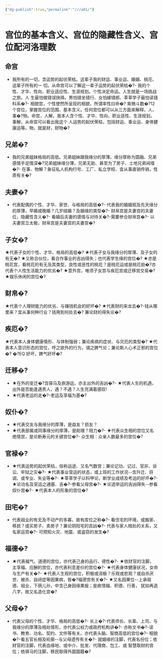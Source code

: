 ```yaml
---
{"dg-publish":true,"permalink":"///a01/"}
---
```


# 宫位的基本含义、宫位的隐藏性含义、宫位配河洛理数

## 命宫

- 我所有的一切，含运势的起伏荣枯。这辈子我的财运、事业运、婚姻、桃花、这辈子所有的一 切。从命宫可以了解这一辈子运势的起伏荣枯�?- 我的个性、才华、性向、职业适应性、生涯规划。个性决定命运。人生就是一场挑战之旅。人 生最怕做错误抉择。男怕错坐错行、女怕嫁错郎、莘莘学子最怕读错科系�?- 相貌宫，个性使然所呈现的相貌，所谓率性曰命�?
紫微斗数�?12 个宫位，掌握宫位的范围、基本含义。任何宫位都可以从三方面来解释，人、事�?物。命宫，人解，我本人含个性、才华、性向、职业适性、生涯规划。事解，从命宫可以看出我这个 人运势的起伏荣枯，包括财运、事业运、身体健康运等。物，就是财，财物�?
## 兄弟�?
- 我的兄弟姐妹格局的高低。兄弟姐妹跟我缘分的厚薄。缘分厚称为圆融、兄弟感情手足情深�?兄弟姐妹缘分薄，兄弟无助、甚至为了房子、土地兄弟阋墙�?- 在事、物解？象征私人机构行号、工厂、私立学校、宜从事直销传销，性质有关�?
## 夫妻�?
- 代表配偶的个性、才华、家世、与格局的高低�?- 代表我的婚姻观及先天缘分的厚薄，早婚或晚婚？几岁结婚？及姻缘的类型�?- 财帛宫是夫妻宫的夫妻位，隐藏性含义�?- 看婚后夫妻的感情与对待关�?-需要参合财帛宫�?- 以夫妻宫立太极，财帛宫是夫妻宫的夫妻宫�?
## 子女�?
★代表子女的个性、才华、格局的高低�?
★代表子女与我缘分的厚薄、及子女的有无�?
★又称合伙位，看合作事业的吉凶得失；也代表学生缘的宫位�?
★亦是桃花宫，看桃花的有无及其类型，良性或恶性的桃花？是桃花运或是桃花劫�?亦代表个人性生活能力的优劣�?
★意外宫，唯须子女宫与疾厄宫或迁移宫交易�?
★娱乐休闲的宫位�?
## 财帛�?
★代表个人理财能力的优劣、与赚钱机会的好坏�?
★代表财的来龙去�?-钱从哪里来？宜从事何种行业？钱用到何处去�?
兼论财的得失论�?
## 疾厄�?
★代表本人身体健康情形、与体制强弱；兼论疾病的症状、与灾厄的类型�?
★代表本人意识形态的宫位，呼之欲外的行为，谓之脾气论；兼论斯人心术正邪的宫位�?
�?EQ 好坏，脾气好坏�?
## 迁移�?
- ★在外的变迁�?含驿马及旅游运，亦主出外的吉凶�?- ★代表人生的机遇，出外是否能逢遇贵人，遇？不遇？人生充满着感叹!
- ★代表老运的走�?-老运及享福为基�?
## 奴仆�?
- ★代表交友与我缘分的厚薄，是益友？损友？
- ★代表部属或同事缘分的厚薄，是助理？阻力�?- ★代表众生相的宫位又名绝情宫，是论断寿元的关键宫位�?- 众生相：众亲人数最多的宫位�?
## 官禄�?
- ★代表运势的起伏荣枯，俗称运途、又名气数宫；兼论记功、记过、官非、诉讼、牢狱之灾�?- ★代表事业营运的状态，或上班的工作状况--含升迁、将调、或专业、失业等�?- ★莘莘学子以科甲论，断学业成绩及考运的好坏�?- ★论功名及官运之通塞、吉�?-参看父母宫�?- ★论选举运的吉凶得失--参看奴仆宫�?- ★代表本人的形象的宫位�?
## 田宅�?
- 代表祖业的有无及不动产的多寡，故有库位之称�?- 看住宅的环境，或搬家、移民？或买房子、卖房子？兼论阴阳宅的吉凶�?- 代表与家人相处的关系，又名家运宫�?- 可预知火灾、地震、或盗窃的发生�?
## 福德�?
- ★代表福气、道德的宫位，亦代表己身的品行、德性�?- ★依财官的注脚，主享福、应酬的宫位，亦代表利息差价的宫位�?- ★代表身体健康状况，女命与生产有关�?- ★代表人生观的宫位，积极或消极？乐观或悲观？或自杀厌世、被杀、自闭症等因果病，皆�?福德宫有关�?- ★又名因果位--上承祖德、祖业，下荫儿孙，中含己身因缘果报；是故惜福、积德、行善， 犹如再造八字，故又名造化宫�?
## 父母�?
- 代表父母的个性、才华、格局的高低�?- 长上�?-代表师长、长辈、上司、与我缘分的厚薄及相处情形，亦代表公权力或政府机构讲�?- 亦称文书�?-读书、教育、功名、契约、文件等有关。亦代表头脑、智商高低的宫位�?- 相貌�?-看五官长相及轮廓--与父母遗传有关�?- 就姻缘的注脚，代表名份位；依财官的注脚，代表血缘地、或中介、批发、代理商、包工、或 智慧取财的宫位；依驿马的注脚，移民取得外国国籍�?
